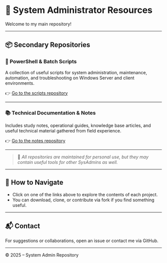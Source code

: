 # 📁 System Administrator Resources

Welcome to my main repository!

---

## 📦 Secondary Repositories

### 🔧 PowerShell & Batch Scripts

A collection of useful scripts for system administration, maintenance, automation, and troubleshooting on Windows Server and client environments.

👉 [Go to the scripts repository](https://github.com/ab-sysadmin/powershell-scripts)

---

### 📚 Technical Documentation & Notes

Includes study notes, operational guides, knowledge base articles, and useful technical material gathered from field experience.

👉 [Go to the notes repository](https://github.com/ab-sysadmin/notebook)

---

> 🔐 *All repositories are maintained for personal use, but they may contain useful tools for other SysAdmins as well.*

---

## 🧭 How to Navigate

- Click on one of the links above to explore the contents of each project.
- You can download, clone, or contribute via fork if you find something useful.

---

## 📬 Contact

For suggestions or collaborations, open an issue or contact me via GitHub.

---

© 2025 – System Admin Repository
